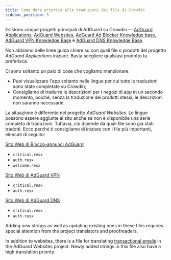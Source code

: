 ```yaml
---
title: Come dare priorità alle traduzioni dei file di Crowdin
sidebar_position: 5
---
```


Esistono cinque progetti principali di AdGuard su Crowdin — [AdGuard Applications](https://crowdin.com/project/adguard-applications), [AdGuard Websites](https://crowdin.com/project/adguard-websites), [AdGuard Ad Blocker Knowledge base](https://crowdin.com/project/adguard-knowledge-base), [AdGuard VPN Knowledge Base](https://crowdin.com/project/adguard-vpn-knowledge-base) e [AdGuard DNS Knowledge Base](https://crowdin.com/project/adguard-knowledge-bases).

Non abbiamo delle linee guida chiare su con quali file o prodotti del progetto *AdGuard Applications* iniziare. Basta scegliere qualsiasi prodotto tu preferisca.

Ci sono soltanto un paio di cose che vogliamo menzionare:

* Puoi visualizzare l'app soltanto nelle lingue per cui tutte le traduzioni sono state completate su Crowdin;
* Consigliamo di tradurre le descrizioni per i negozi di app in un secondo momento, poiché, senza la traduzione dei prodotti stessi, le descrizioni non saranno necessarie.

La situazione è differente nel progetto *AdGuard Websites*. Le lingue possono essere aggiunte al sito anche se non è disponibile una serie completa di traduzioni. Tuttavia, ciò dipende da quali file sono già stati tradotti. Ecco perché ti consigliamo di iniziare con i file più importanti, elencati di seguito:

[Sito Web di Blocco-annunci AdGuard](https://crowdin.com/project/adguard-websites/en#/adguard.com)

* `critical.resx`
* `auth.resx`
* `welcome.resx`

[Sito Web di AdGuard VPN](https://crowdin.com/project/adguard-websites/en#/adguard-vpn.com)

* `critical.resx`
* `auth.resx`

[Sito Web di AdGuard DNS](https://crowdin.com/project/adguard-websites/en#/adguard-dns.com)

* `critical.resx`
* `auth.resx`

Adding new strings as well as updating existing ones in these files requires special attention from the project translators and proofreaders.

In addition to websites, there is a file for translating [transactional emails](https://crowdin.com/project/adguard-websites/de#/emails) in the AdGuard Websites project. Newly added strings in this file also have a high translation priority.
